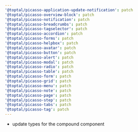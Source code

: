 ```yaml
---
'@toptal/picasso-application-update-notification': patch
'@toptal/picasso-overview-block': patch
'@toptal/picasso-notification': patch
'@toptal/picasso-breadcrumbs': patch
'@toptal/picasso-tagselector': patch
'@toptal/picasso-accordion': patch
'@toptal/picasso-forms': patch
'@toptal/picasso-helpbox': patch
'@toptal/picasso-avatar': patch
'@toptal/picasso-button': patch
'@toptal/picasso-alert': patch
'@toptal/picasso-modal': patch
'@toptal/picasso-radio': patch
'@toptal/picasso-table': patch
'@toptal/picasso-form': patch
'@toptal/picasso-grid': patch
'@toptal/picasso-menu': patch
'@toptal/picasso-note': patch
'@toptal/picasso-page': patch
'@toptal/picasso-step': patch
'@toptal/picasso-tabs': patch
'@toptal/picasso-tag': patch
---
```


- update types for the compound component
